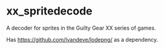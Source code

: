 # xx_spritedecode

A decoder for sprites in the Guilty Gear XX series of games. 

Has https://github.com/lvandeve/lodepng/ as a dependency.
